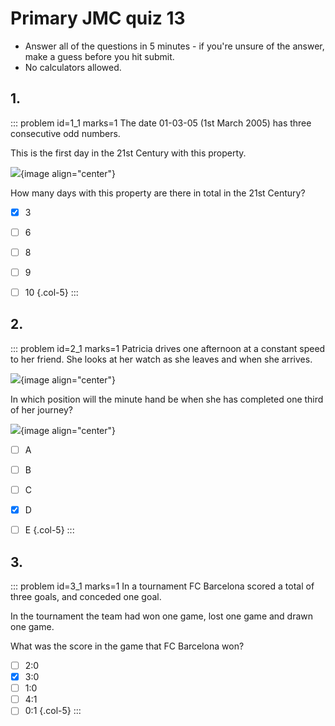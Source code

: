 # Primary JMC quiz 13

* Answer all of the questions in 5 minutes - if you're unsure of the answer, make a guess before you hit submit. 
* No calculators allowed.


## 1.
<!--- 2011 (7) --->
::: problem id=1_1 marks=1
The date 01-03-05 (1st March 2005) has three consecutive odd numbers.  

This is the first day in the 21st Century with this property.  

![](/resources/primary-jmc-13/1-dates.png){image align="center"} 

How many days with this property are there in total in the 21st Century? 

* [x] 3
* [ ] 6
* [ ] 8
* [ ] 9
* [ ] 10
{.col-5}
:::


## 2.
<!--- 2013 (11) --->
::: problem id=2_1 marks=1
Patricia drives one afternoon at a constant speed to her friend. She looks at her watch as she leaves and when she arrives. 

![](/resources/primary-jmc-13/2-speed-q.png){image align="center"} 

In which position will the minute hand be when she has completed one third of her journey? 

![](/resources/primary-jmc-13/2-speed-a.png){image align="center"} 

* [ ] A
* [ ] B
* [ ] C
* [x] D
* [ ] E
{.col-5}
:::


## 3.
<!--- 2011 (16) --->
::: problem id=3_1 marks=1
In a tournament FC Barcelona scored a total of three goals, and conceded one goal.  

In the tournament the team had won one game, lost one game and drawn one game.  

What was the score in the game that FC Barcelona won? 

* [ ] 2:0
* [x] 3:0
* [ ] 1:0
* [ ] 4:1
* [ ] 0:1
{.col-5}
:::
